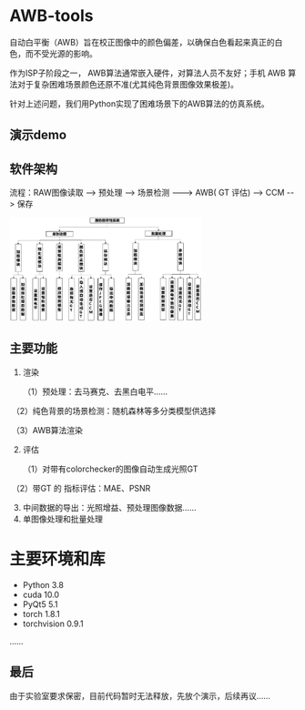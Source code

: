 # AWB-tools

自动白平衡（AWB）旨在校正图像中的颜色偏差，以确保白色看起来真正的白色，而不受光源的影响。

作为ISP子阶段之一， AWB算法通常嵌入硬件，对算法人员不友好；手机 AWB 算法对于复杂困难场景颜色还原不准(尤其纯色背景图像效果极差)。

针对上述问题，我们用Python实现了困难场景下的AWB算法的仿真系统。

## 演示demo



## 软件架构

流程：RAW图像读取 --> 预处理 --> 场景检测 ---> AWB( GT 评估) --> CCM --> 保存

<img src="./images/AWBstrcure.png" alt="AWBstrcure" style="zoom: 33%;" />



## 主要功能

1. 渲染

   （1）预处理：去马赛克、去黑白电平……

​	（2）纯色背景的场景检测：随机森林等多分类模型供选择

​	（3）AWB算法渲染

2. 评估

   （1）对带有colorchecker的图像自动生成光照GT

​	（2）带GT 的 指标评估：MAE、PSNR

3. 中间数据的导出：光照增益、预处理图像数据……
4. 单图像处理和批量处理



# 主要环境和库

* Python 3.8
* cuda 10.0
* PyQt5 5.1
* torch 1.8.1
* torchvision 0.9.1

……

## 最后

由于实验室要求保密，目前代码暂时无法释放，先放个演示，后续再议……



